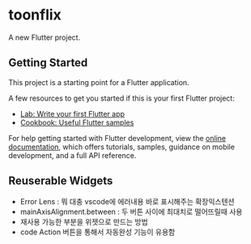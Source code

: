 # toonflix

A new Flutter project.

## Getting Started

This project is a starting point for a Flutter application.

A few resources to get you started if this is your first Flutter project:

- [Lab: Write your first Flutter app](https://docs.flutter.dev/get-started/codelab)
- [Cookbook: Useful Flutter samples](https://docs.flutter.dev/cookbook)

For help getting started with Flutter development, view the
[online documentation](https://docs.flutter.dev/), which offers tutorials,
samples, guidance on mobile development, and a full API reference.


## Reuserable Widgets
- Error Lens : 뭐 대충 vscode에 에러내용 바로 표시해주는 확장익스텐션
- mainAxisAlignment.between : 두 버튼 사이에 최대치로 떨어뜨릴때 사용
- 재사용 가능한 부분을 위젯으로 만드는 방법
- code Action 버튼을 통해서 자동완성 기능이 유용함

